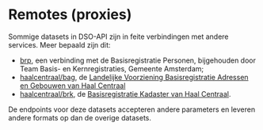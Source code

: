 Remotes (proxies)
=================

Sommige datasets in DSO-API zijn in feite verbindingen met andere services.
Meer bepaald zijn dit:

* [brp]({{uri}}brp), een verbinding met de Basisregistratie Personen, bijgehouden door
  Team Basis- en Kernregistraties, Gemeente Amsterdam;
* [haalcentraal/bag]({{uri}haalcentraal/bag), de [Landelijke Voorziening Basisregistratie
  Adressen en Gebouwen van Haal Centraal](https://lvbag.github.io/BAG-API/)
* [haalcentraal/brk]({{uri}haalcentraal/brk), de [Basisregistratie Kadaster van Haal Centraal](
  https://vng-realisatie.github.io/Haal-Centraal-BRK-bevragen).

De endpoints voor deze datasets accepteren andere parameters
en leveren andere formats op dan de overige datasets.
